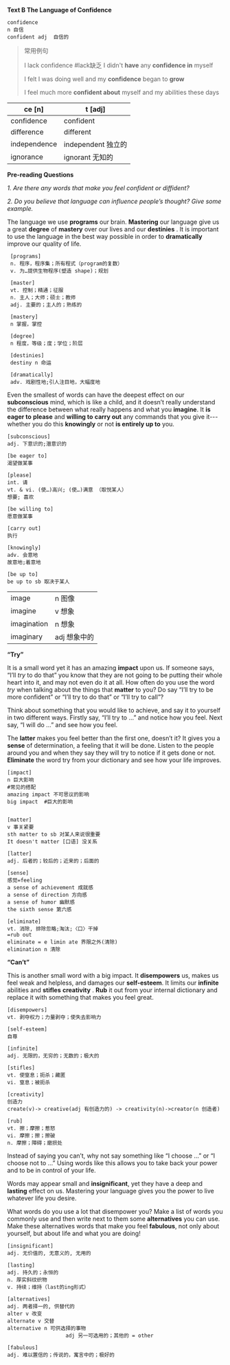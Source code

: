 **Text B The Language of Confidence**

```
confidence 
n 自信
confident adj  自信的
```

>常用例句
>
>I lack confidence #lack缺乏
>I didn't **have** any **confidence in** myself
>
>I felt I was doing well and my **confidence** began to **grow**
>
>I feel much more **confident about** myself and my abilities these days

| ce [n]       | t [adj]            |
| ------------ | ------------------ |
| confidence   | confident          |
| difference   | different          |
| independence | independent 独立的 |
| ignorance    | ignorant 无知的    |



**Pre-reading Questions**

*1.*     *Are there any words that make you feel confident or diffident?*

*2.*     *Do you believe that language can influence people’s thought? Give some example.*

The language we use **programs** our brain. **Mastering** our language give us a great **degree**  of **mastery** over our lives and our **destinies** . It is important to use the language in the best way possible in order to **dramatically** improve our quality of life.

```
 [programs]
 n. 程序，程序集；所有程式（program的复数）
 v. 为…提供生物程序(塑造 shape)；规划

 [master]
 vt. 控制；精通；征服
 n. 主人；大师；硕士；教师
 adj. 主要的；主人的；熟练的
 
 [mastery]
 n 掌握，掌控

 [degree]
 n 程度，等级；度；学位；阶层

 [destinies]
 destiny n 命运

 [dramatically]
 adv. 戏剧性地;引人注目地，大幅度地
```



Even the smallest of words can have the deepest effect on our **subconscious**  mind, which is like a child, and it doesn’t really understand the difference between what really happens and what you **imagine**. It **is eager to** **please**  and **willing to**  **carry out**   any commands that you give it--- whether you do this **knowingly**   or not **is entirely up to** you.

```
[subconscious]
adj. 下意识的;潜意识的

[be eager to]
渴望做某事

[please]
int. 请
vt. & vi. (使…)高兴; (使…)满意 （取悦某人）
想要; 喜欢

[be willing to]
愿意做某事

[carry out]
执行

[knowingly]
adv. 会意地
故意地;着意地

[be up to]
be up to sb 取决于某人
```

|             |              |
| ----------- | ------------ |
| image       | n 图像       |
| imagine     | v 想象       |
| imagination | n 想象       |
| imaginary   | adj 想象中的 |







**“Try”**

It is a small word yet it has an amazing **impact**  upon us. If someone says, “I’ll *try* to do that” you know that they are not going to be putting their whole heart into it, and may not even do it at all. How often do you use the word *try* when talking about the things that **matter**   to you? Do say “I’ll try to be more confident” or “I’ll try to do that” or “I’ll try to call”?

Think about something that you would like to achieve, and say it to yourself in two different ways. Firstly say, “I’ll try to …” and notice how you feel. Next say, “I will do …” and see how you feel.

The **latter**   makes you feel better than the first one, doesn’t it? It gives you a **sense**  of determination, a feeling that it will be done. Listen to the people around you and when they say they will try to notice if it gets done or not. **Eliminate** the word try from your dictionary and see how your life improves.

```
[impact]
n 巨大影响
#常见的搭配
amazing impact 不可思议的影响
big impact	#巨大的影响


[matter]
v 事关紧要
sth matter to sb 对某人来说很重要
It doesn't matter [口语] 没关系

[latter]
adj. 后者的；较后的；近来的；后面的

[sense]
感觉=feeling
a sense of achievement 成就感
a sense of direction 方向感
a sense of humor 幽默感
the sixth sense 第六感

[eliminate]
vt. 消除, 排除忽略;淘汰;〈口〉干掉
=rub out
eliminate = e limin ate 界限之外(清除)
elimination n 清除
```



**“Can’t”**

This is another small word with a big impact. It **disempowers**  us, makes us feel weak and helpless, and damages our **self-esteem**. It limits our **infinite**  abilities and **stifles**  **creativity** . **Rub** it out from your internal dictionary and replace it with something that makes you feel great.

```
[disempowers]
vt. 剥夺权力；力量剥夺；使失去影响力

[self-esteem]
自尊

[infinite]
adj. 无限的，无穷的；无数的；极大的

[stifles]
vt. 使窒息；扼杀；藏匿
vi. 窒息；被扼杀

[creativity]
创造力
create(v)-> creative(adj 有创造力的) -> creativity(n)->creator(n 创造者)

[rub]
vt. 擦；摩擦；惹怒
vi. 摩擦；擦；擦破
n. 摩擦；障碍；磨损处
```



Instead of saying you can’t, why not say something like “I choose …” or “I choose not to …” Using words like this allows you to take back your power and to be in control of your life.

Words may appear small and **insignificant**, yet they have a deep and **lasting** effect on us. Mastering your language gives you the power to live whatever life you desire.

What words do you use a lot that disempower you? Make a list of words you commonly use and then write next to them some **alternatives**  you can use. Make these alternatives words that make you feel **fabulous**, not only about yourself, but about life and what you are doing!

 ```
[insignificant]
adj. 无价值的, 无意义的, 无用的

[lasting]
adj. 持久的；永恒的
n. 厚实斜纹织物
v. 持续；维持（last的ing形式）

[alternatives]
adj. 两者择一的, 供替代的
alter v 改变
alternate v 交替
alternative n 可供选择的事物
					adj 另一可选用的；其他的 = other

[fabulous]
adj. 难以置信的；传说的，寓言中的；极好的
 ```


